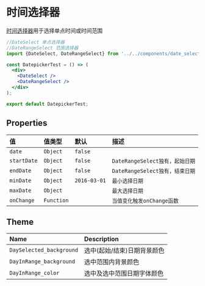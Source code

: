 # 时间选择器

[时间选择器](https://github.com/lockyang/react-cqtoolbox/tree/master/components/date_select)用于选择单点时间或时间范围

<!-- example -->
```jsx
//DateSelect 单点选择器
//DateRangeSelect 范围选择器
import {DateSelect, DateRangeSelect} from '../../components/date_select';

const DatepickerTest = () => (
  <div>
    <DateSelect />
    <DateRangeSelect />
  </div>
);

export default DatepickerTest;

```


## Properties

| 值            | 值类型        | 默认     | 描述|
|:-----         |:-----       |:-----         |:-----|
| `date`        | `Object`    | `false`       |                                |
| `startDate`   | `Object`    | `false`       | `DateRangeSelect独有，起始日期`  |
| `endDate`     | `Object`    | `false`       | `DateRangeSelect独有，结束日期`  |
| `minDate`     | `Object`    | `2016-03-01`  | `最小选择日期`                   |
| `maxDate`     | `Object`    |               | `最大选择日期`                   |
| `onChange`    | `Function`  |               | `当值变化触发onChange函数`       |



## Theme

| Name     | Description|
|:---------|:-----------|
| `DaySelected_background` | 选中(起始/结束)日期背景颜色|
| `DayInRange_background`  | 选中范围内背景颜色|
| `DayInRange_color`       | 选中及选中范围日期字体颜色|
